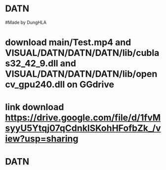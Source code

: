 # DATN
#Made by DungHLA
# download main/Test.mp4 and VISUAL/DATN/DATN/DATN/lib/cublas32_42_9.dll and VISUAL/DATN/DATN/DATN/lib/opencv_gpu240.dll on GGdrive
# link download https://drive.google.com/file/d/1fvMsyyU5Ytqj07qCdnklSKohHFofbZk_/view?usp=sharing
# DATN
